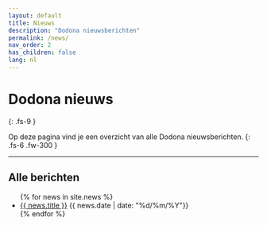 ```yaml
---
layout: default
title: Nieuws
description: "Dodona nieuwsberichten"
permalink: /news/
nav_order: 2
has_children: false
lang: nl
---
```


# Dodona nieuws
{: .fs-9 }

Op deze pagina vind je een overzicht van alle Dodona nieuwsberichten.
{: .fs-6 .fw-300 }

--- 

## Alle berichten

<ul class='news-overview'>
{% for news in site.news %}
  <li>
    <article>
      <a href="{{ news.url }}">{{ news.title }}</a>
      <time class='news-date'>{{ news.date | date: "%d/%m/%Y"}}</time>
    </article>
  </li>
{% endfor %}
</ul>